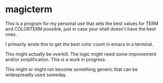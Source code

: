 # magicterm

This is a program for my personal use that sets the best values for
TERM and COLORTERM possible, just in case your shell doesn't have
the best ones.

I primarily wrote this to get the best color count in emacs in a
terminal.

This might actually be overkill.  The logic might need some
improvement and/or simplification.  This *is* a work in progress.

This might or might not become something generic that can be
widespreadly used someday.
